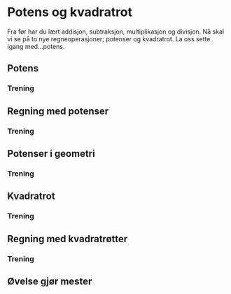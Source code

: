 # Potens og kvadratrot

Fra før har du lært addisjon, subtraksjon, multiplikasjon og divisjon. Nå skal vi se på to nye regneoperasjoner; potenser og kvadratrot. La oss sette igang med...potens.

## Potens

### Trening

## Regning med potenser

### Trening

## Potenser i geometri

### Trening

## Kvadratrot

### Trening

## Regning med kvadratrøtter

### Trening

## Øvelse gjør mester
